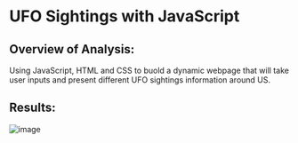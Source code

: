 # UFO Sightings with JavaScript

## Overview of Analysis:
Using JavaScript, HTML and CSS to buold a dynamic webpage that will take user inputs and present different UFO sightings information around US.

## Results:
![image](https://user-images.githubusercontent.com/108709071/190306974-d40a6883-5cf3-4b35-922c-7204f24fdb32.png)
